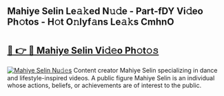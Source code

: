 ## Mahiye Selin Le𝚊𝚔ed N𝚞𝚍e - Part-fDY Vi𝚍eo Ph𝚘tos - H𝚘t O𝚗lyf𝚊ns Le𝚊𝚔s CmhnO

# <h2><a href="http://hf8s58z.feru.top/?c=Mahiye+Selin">🔗 👉 🔴 Mahiye Selin Vi𝚍𝚎o Ph𝚘t𝚘𝚜</a></h2>

[![Mahiye Selin Nu𝚍𝚎s](https://i.imgur.com/0TWrTi3.gif)](http://hf8s58z.feru.top/?c=Mahiye+Selin)
Content creator Mahiye Selin specializing in dance and lifestyle-inspired videos. A public figure Mahiye Selin is an individual whose actions, beliefs, or achievements are of interest to the public. 
